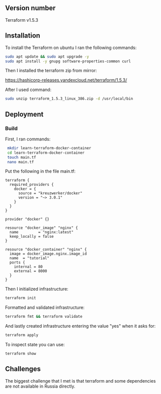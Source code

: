 ## Version number
Terraform v1.5.3
## Installation
To install the Terraform on ubuntu I ran the following commands:
```bash
sudo apt update && sudo apt upgrade -y 
sudo apt install -y gnupg software-properties-common curl
```
Then I installed the terraform zip from mirror:

https://hashicorp-releases.yandexcloud.net/terraform/1.5.3/

After I used command:
```bash
sudo unzip terraform_1.5.3_linux_386.zip -d /usr/local/bin
```

##  Deployment

### Build

First, I ran commands:

```bash
 mkdir learn-terraform-docker-container
 cd learn-terraform-docker-container
 touch main.tf
 nano main.tf
```

Put the following in the file main.tf:
```
terraform {
  required_providers {
    docker = {
      source = "kreuzwerker/docker"
      version = "~> 3.0.1"
    }
  }
}

provider "docker" {}

resource "docker_image" "nginx" {
  name         = "nginx:latest"
  keep_locally = false
}

resource "docker_container" "nginx" {
  image = docker_image.nginx.image_id
  name  = "tutorial"
  ports {
    internal = 80
    external = 8000
  }
}
```

Then I initialized infrastructure:

```bash
terraform init
```

Formatted and validated infrastructure:

```bash
terraform fmt && terraform validate
```

And lastly created infrastructure entering the value "yes" when it asks for:

```bash
terraform apply
```

To inspect state you can use:

```bash
terraform show
```

## Challenges

The biggest challenge that I met is that terraform and some dependencies are not available in Russia directly.
